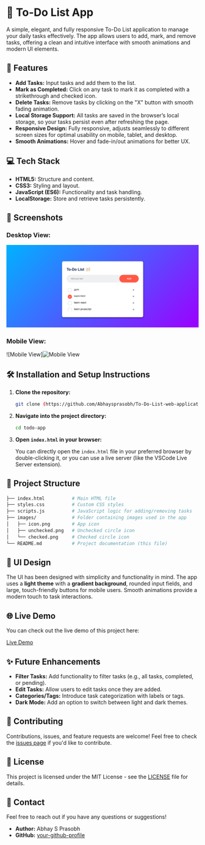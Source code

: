 
# 📝 To-Do List App

A simple, elegant, and fully responsive To-Do List application to manage your daily tasks effectively. The app allows users to add, mark, and remove tasks, offering a clean and intuitive interface with smooth animations and modern UI elements.

## 🚀 Features

- **Add Tasks:** Input tasks and add them to the list.
- **Mark as Completed:** Click on any task to mark it as completed with a strikethrough and checked icon.
- **Delete Tasks:** Remove tasks by clicking on the "X" button with smooth fading animation.
- **Local Storage Support:** All tasks are saved in the browser’s local storage, so your tasks persist even after refreshing the page.
- **Responsive Design:** Fully responsive, adjusts seamlessly to different screen sizes for optimal usability on mobile, tablet, and desktop.
- **Smooth Animations:** Hover and fade-in/out animations for better UX.
  
## 💻 Tech Stack

- **HTML5:** Structure and content.
- **CSS3:** Styling and layout.
- **JavaScript (ES6):** Functionality and task handling.
- **LocalStorage:** Store and retrieve tasks persistently.

## 📸 Screenshots

### Desktop View:
![Desktop View](images/desktop-screenshot.png)

### Mobile View:
![Mobile View]<img src="images/mobile-screenshot.png" alt="Mobile View" width="250px">

## 🛠 Installation and Setup Instructions

1. **Clone the repository:**

    ```bash
    git clone (https://github.com/Abhaysprasobh/To-Do-List-web-application.git)
    ```

2. **Navigate into the project directory:**

    ```bash
    cd todo-app
    ```

3. **Open `index.html` in your browser:**

    You can directly open the `index.html` file in your preferred browser by double-clicking it, or you can use a live server (like the VSCode Live Server extension).

## 📂 Project Structure

```bash
├── index.html          # Main HTML file
├── styles.css          # Custom CSS styles
├── scripts.js          # JavaScript logic for adding/removing tasks
├── images/             # Folder containing images used in the app
│   ├── icon.png        # App icon
│   ├── unchecked.png   # Unchecked circle icon
│   └── checked.png     # Checked circle icon
└── README.md           # Project documentation (this file)
```

## 🎨 UI Design

The UI has been designed with simplicity and functionality in mind. The app uses a **light theme** with a **gradient background**, rounded input fields, and large, touch-friendly buttons for mobile users. Smooth animations provide a modern touch to task interactions.

## 🌐 Live Demo

You can check out the live demo of this project here:

[Live Demo](https://abhaysprasobh.github.io/To-Do-List-web-application/)

## ✨ Future Enhancements

- **Filter Tasks:** Add functionality to filter tasks (e.g., all tasks, completed, or pending).
- **Edit Tasks:** Allow users to edit tasks once they are added.
- **Categories/Tags:** Introduce task categorization with labels or tags.
- **Dark Mode:** Add an option to switch between light and dark themes.

## 🤝 Contributing

Contributions, issues, and feature requests are welcome! Feel free to check the [issues page](https://github.com/your-username/todo-app/issues) if you'd like to contribute.

## 📝 License

This project is licensed under the MIT License - see the [LICENSE](LICENSE) file for details.

## 📧 Contact

Feel free to reach out if you have any questions or suggestions!

- **Author:** Abhay S Prasobh
- **GitHub:** [your-github-profile](https://github.com/Abhaysprasobh/To-Do-List-web-application.git)
